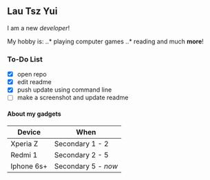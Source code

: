 ## Lau Tsz Yui

I am a new *developer*!

My hobby is:
..* playing computer games
..* reading
and much **more**!

### To-Do List
- [x] open repo
- [x] edit readme
- [x] push update using command line
- [ ] make a screenshot and update readme

#### About my gadgets

| Device      | When                |
| ----------  | ----------          |
| Xperia Z    | Secondary 1 - 2     |
| Redmi 1     | Secondary 2 - 5     |
| Iphone 6s+  | Secondary 5 - *now* |